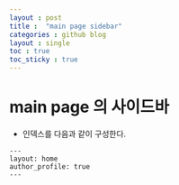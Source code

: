 ```yaml
---
layout : post
title :  "main page sidebar"
categories : github blog
layout : single
toc : true 
toc_sticky : true
---
```


# main page 의 사이드바
- 인덱스를 다음과 같이 구성한다.

```
---
layout: home
author_profile: true
---
```

